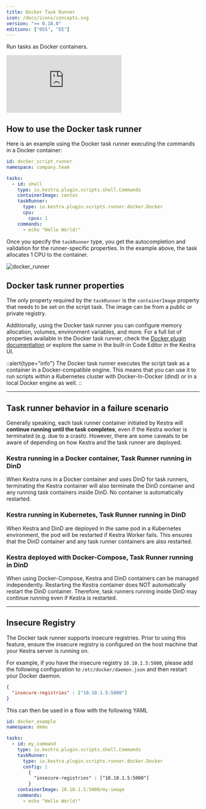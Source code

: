 ```yaml
---
title: Docker Task Runner
icon: /docs/icons/concepts.svg
version: ">= 0.18.0"
editions: ["OSS", "EE"]
---
```


Run tasks as Docker containers.

<div class="video-container">
  <iframe src="https://www.youtube.com/embed/N-Bq-TWqxiw?si=2u4_xmm2vLivKLPO" title="YouTube video player" frameborder="0" allow="accelerometer; autoplay; clipboard-write; encrypted-media; gyroscope; picture-in-picture; web-share" referrerpolicy="strict-origin-when-cross-origin" allowfullscreen></iframe>
</div>

## How to use the Docker task runner

Here is an example using the Docker task runner executing the commands in a Docker container:

```yaml
id: docker_script_runner
namespace: company.team

tasks:
  - id: shell
    type: io.kestra.plugin.scripts.shell.Commands
    containerImage: centos
    taskRunner:
      type: io.kestra.plugin.scripts.runner.docker.Docker
      cpu:
        cpus: 1
    commands:
      - echo "Hello World!"
```

Once you specify the `taskRunner` type, you get the autocompletion and validation for the runner-specific properties. In the example above, the task allocates 1 CPU to the container.

![docker_runner](/docs/concepts/docker_runner.png)

## Docker task runner properties

The only property required by the `taskRunner` is the `containerImage` property that needs to be set on the script task. The image can be from a public or private registry.

Additionally, using the Docker task runner you can configure memory allocation, volumes, environment variables, and more. For a full list of properties available in the Docker task runner, check the [Docker plugin documentation](/plugins/plugin-script-python/io.kestra.plugin.scripts.runner.docker.Docker) or explore the same in the built-in Code Editor in the Kestra UI.

::alert{type="info"}
The Docker task runner executes the script task as a container in a Docker-compatible engine. This means that you can use it to run scripts within a Kubernetes cluster with Docker-In-Docker (dind) or in a local Docker engine as well.
::

---

## Task runner behavior in a failure scenario

Generally speaking, each task runner container initiated by Kestra will **continue running until the task completes**, even if the Kestra worker is terminated (e.g. due to a crash). However, there are some caveats to be aware of depending on how Kestra and the task runner are deployed.

### Kestra running in a Docker container, Task Runner running in DinD

When Kestra runs in a Docker container and uses DinD for task runners, terminating the Kestra container will also terminate the DinD container and any running task containers inside DinD. No container is automatically restarted.

### Kestra running in Kubernetes, Task Runner running in DinD

When Kestra and DinD are deployed in the same pod in a Kubernetes environment, the pod will be restarted if Kestra Worker fails. This ensures that the DinD container and any task runner containers are also restarted.

### Kestra deployed with Docker-Compose, Task Runner running in DinD

When using Docker-Compose, Kestra and DinD containers can be managed independently. Restarting the Kestra container does NOT automatically restart the DinD container. Therefore, task runners running inside DinD may continue running even if Kestra is restarted.

---

## Insecure Registry

The Docker task runner supports insecure registries. Prior to using this feature, ensure the insecure registry is configured on the host machine that your Kestra server is running on.

For example, if you have the insecure registry `10.10.1.5:5000`, please add the following configuration to `/etc/docker/daemon.json` and then restart your Docker daemon.

```json
{
  "insecure-registries" : ["10.10.1.5:5000"]
}
```

This can then be used in a flow with the following YAML

```yaml
id: docker_example
namespace: demo

tasks:
  - id: my_command
    type: io.kestra.plugin.scripts.shell.Commands
    taskRunner:
      type: io.kestra.plugin.scripts.runner.docker.Docker
      config: |
        {
          "insecure-registries" : ["10.10.1.5:5000"]
        }
    containerImage: 10.10.1.5:5000/my-image
    commands:
      - echo "Hello World!"
```

